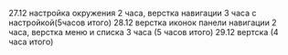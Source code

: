 27.12 настройка окружения 2 часа, верстка навигации 3 часа с настройкой(5часов итого)
28.12 верстка иконок панели навигации 2 часа, верстка меню и списка 3 часа (5 часов итого)
29.12 вертска (4 часа итого)
